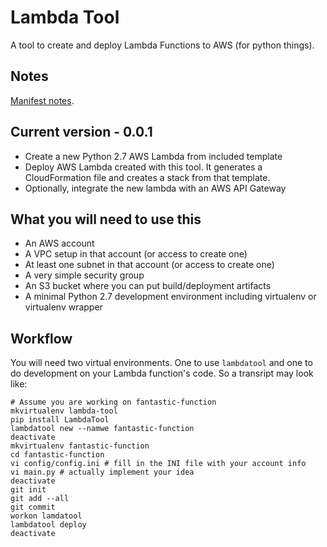 # Lambda Tool
A tool to create and deploy Lambda Functions to AWS (for python things).


## Notes
[Manifest notes](http://python-packaging.readthedocs.io/en/latest/non-code-files.html "Title").


## Current version - 0.0.1

* Create a new Python 2.7 AWS Lambda from included template
* Deploy AWS Lambda created with this tool. It generates a CloudFormation file and creates a stack from that template.
* Optionally, integrate the new lambda with an AWS API Gateway

## What you will need to use this

* An AWS account
* A VPC setup in that account (or access to create one)
* At least one subnet in that account (or access to create one)
* A very simple security group
* An S3 bucket where you can put build/deployment artifacts
* A minimal Python 2.7 development environment including virtualenv or virtualenv wrapper

## Workflow

You will need two virtual environments. One to use ```lambdatool``` and one to do development on your Lambda function's code. So a transript may look like:

```
# Assume you are working on fantastic-function
mkvirtualenv lambda-tool
pip install LambdaTool
lambdatool new --namwe fantastic-function
deactivate
mkvirtualenv fantastic-function
cd fantastic-function
vi config/config.ini # fill in the INI file with your account info
vi main.py # actually implement your idea
deactivate
git init
git add --all
git commit
workon lamdatool
lambdatool deploy
deactivate
```
